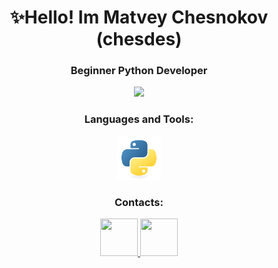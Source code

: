 <h1 align="center">✨Hello! Im Matvey Chesnokov (chesdes)</h1>
<h3 align="center">Beginner Python Developer</h3>
<p align="center">
  <img src="https://media.giphy.com/media/Cmr1OMJ2FN0B2/giphy.gif"/>
</p>
<h3 align="center">Languages and Tools:</h3>
<p align="center"> <a href="https://www.python.org"> <img src="https://raw.githubusercontent.com/devicons/devicon/master/icons/python/python-original.svg" width="70" height="70"/> </a></p>
<h3 align="center">Contacts:</h3>
<p align="center"> <a href="https://t.me/chesdes9"> <img src="https://upload.wikimedia.org/wikipedia/commons/thumb/8/83/Telegram_2019_Logo.svg/512px-Telegram_2019_Logo.svg.png" width="60" height="60"/> <a href="https://discordapp.com/users/540003900472950784"> <img src="https://assets-global.website-files.com/6257adef93867e50d84d30e2/636e0a69f118df70ad7828d4_icon_clyde_blurple_RGB.svg" width="60" height="60"/></p>
